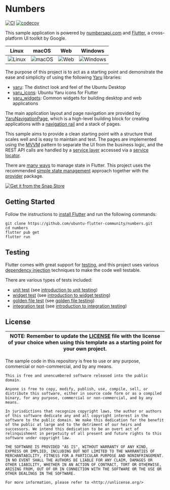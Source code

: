 # Numbers

[![CI](https://github.com/ubuntu-flutter-community/numbers/actions/workflows/ci.yaml/badge.svg)](https://github.com/ubuntu-flutter-community/numbers/actions/workflows/ci.yaml)
[![codecov](https://codecov.io/gh/ubuntu-flutter-community/numbers/branch/main/graph/badge.svg?token=4QMIAPKRQ5)](https://codecov.io/gh/ubuntu-flutter-community/numbers)

This sample application is powered by [numbersapi.com](http://numbersapi.com/#42)
and [Flutter](https://flutter.dev), a cross-platform UI toolkit by Google.

| Linux | macOS | Web | Windows |
|---|---|---|---|
| ![Linux](https://raw.githubusercontent.com/ubuntu-flutter-community/numbers/main/screenshots/linux.png) | ![macOS](https://raw.githubusercontent.com/ubuntu-flutter-community/numbers/main/screenshots/macos.png) | ![Web](https://raw.githubusercontent.com/ubuntu-flutter-community/numbers/main/screenshots/web.png) | ![Windows](https://raw.githubusercontent.com/ubuntu-flutter-community/numbers/main/screenshots/windows.png) |

The purpose of this project is to act as a starting point and demonstrate the
ease and simplicity of using the following [Yaru](https://github.com/ubuntu/yaru)
libraries:
- [yaru](https://pub.dev/packages/yaru):
  The distinct look and feel of the Ubuntu Desktop
- [yaru_icons](https://pub.dev/packages/yaru_icons):
  Ubuntu Yaru icons for Flutter
- [yaru_widgets](https://pub.dev/packages/yaru_widgets):
  Common widgets for building desktop and web applications

The main application layout and page navigation are provided by
[YaruNavigationPage](https://pub.dev/documentation/yaru_widgets/latest/yaru_widgets/YaruNavigationPage-class.html),
which is a high-level building block for creating applications with a
[navigation rail](https://m3.material.io/components/navigation-rail/overview)
and a stack of pages.

This sample aims to provide a clean starting point with a structure that scales
well and is easy to maintain and test. The pages are implemented using the
[MVVM](https://en.wikipedia.org/wiki/Model%E2%80%93view%E2%80%93viewmodel)
pattern to separate the UI from the business logic, and the REST API calls are
handled by a [service layer](https://en.wikipedia.org/wiki/Service_layer_pattern)
accessed via a [service locator](https://en.wikipedia.org/wiki/Service_locator_pattern).

There are [many ways](https://docs.flutter.dev/development/data-and-backend/state-mgmt/options)
to manage state in Flutter. This project uses the recommended
[simple state management](https://docs.flutter.dev/development/data-and-backend/state-mgmt/simple)
approach together with the [provider](https://pub.dev/packages/provider) package.

[![Get it from the Snap Store](https://snapcraft.io/static/images/badges/en/snap-store-black.svg)](https://snapcraft.io/numbers)

## Getting Started

Follow the instructions to [install Flutter](https://docs.flutter.dev/get-started/install)
and run the following commands:

```
git clone https://github.com/ubuntu-flutter-community/numbers.git
cd numbers
flutter pub get
flutter run
```

## Testing

Flutter comes with great support for [testing](https://docs.flutter.dev/testing),
and this project uses various [dependency injection](https://en.wikipedia.org/wiki/Dependency_injection)
techniques to make the code well testable.

There are various types of tests included:
- [unit test](https://github.com/ubuntu-flutter-community/numbers/blob/main/test/numbers_test.dart) (see [introduction to unit testing](https://docs.flutter.dev/cookbook/testing/unit/introduction))
- [widget test](https://github.com/ubuntu-flutter-community/numbers/blob/main/test/app_test.dart) (see [introduction to widget testing](https://docs.flutter.dev/cookbook/testing/widget/introduction))
- [golden file test](https://github.com/ubuntu-flutter-community/numbers/blob/main/test/color_indicator_test.dart) (see [golden file testing](https://api.flutter.dev/flutter/flutter_test/matchesGoldenFile.html#golden-file-testing))
- [integration test](https://github.com/ubuntu-flutter-community/numbers/tree/main/integration_test) (see [introduction to integration testing](https://docs.flutter.dev/cookbook/testing/integration/introduction))

## License

| **NOTE:** Remember to update the [LICENSE](LICENSE) file with the license of your choice when using this template as a starting point for your own project. |
| --- |

The sample code in this repository is free to use or any purpose, commercial or
non-commercial, and by any means.

```
This is free and unencumbered software released into the public domain.

Anyone is free to copy, modify, publish, use, compile, sell, or
distribute this software, either in source code form or as a compiled
binary, for any purpose, commercial or non-commercial, and by any
means.

In jurisdictions that recognize copyright laws, the author or authors
of this software dedicate any and all copyright interest in the
software to the public domain. We make this dedication for the benefit
of the public at large and to the detriment of our heirs and
successors. We intend this dedication to be an overt act of
relinquishment in perpetuity of all present and future rights to this
software under copyright law.

THE SOFTWARE IS PROVIDED "AS IS", WITHOUT WARRANTY OF ANY KIND,
EXPRESS OR IMPLIED, INCLUDING BUT NOT LIMITED TO THE WARRANTIES OF
MERCHANTABILITY, FITNESS FOR A PARTICULAR PURPOSE AND NONINFRINGEMENT.
IN NO EVENT SHALL THE AUTHORS BE LIABLE FOR ANY CLAIM, DAMAGES OR
OTHER LIABILITY, WHETHER IN AN ACTION OF CONTRACT, TORT OR OTHERWISE,
ARISING FROM, OUT OF OR IN CONNECTION WITH THE SOFTWARE OR THE USE OR
OTHER DEALINGS IN THE SOFTWARE.

For more information, please refer to <http://unlicense.org/>
```
